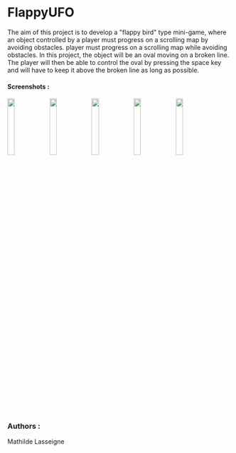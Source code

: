 # FlappyUFO
The aim of this project is to develop a "flappy bird" type mini-game, where an object controlled by a player must progress on a scrolling map by avoiding obstacles. 
player must progress on a scrolling map while avoiding obstacles.
In this project, the object will be an oval moving on a broken line.
The player will then be able to control the oval by pressing the space key and will have to keep it above the broken line as long as possible.

#### Screenshots :

<img src="https://user-images.githubusercontent.com/50111436/146373057-7f3e0a72-d04b-477e-bd4f-2366cfa37a1c.png" width="18%"></img> <img src="https://user-images.githubusercontent.com/50111436/146373066-6526c4de-9ada-4ce4-8157-8cda8b2320f8.png" width="18%"></img> <img src="https://user-images.githubusercontent.com/50111436/146373091-2346ca04-452f-4a3f-ade8-13b0e32758d0.png" width="18%"></img> <img src="https://user-images.githubusercontent.com/50111436/146373096-b9a6c239-d0bc-4f03-b88d-df242b9628a3.png" width="18%"></img> <img src="https://user-images.githubusercontent.com/50111436/146373112-73773ffe-957b-4a31-82fb-eded084a8cce.png" width="18%"></img> 


### Authors :
Mathilde Lasseigne
